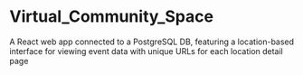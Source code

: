 # Virtual_Community_Space
A React web app connected to a PostgreSQL DB, featuring a location-based interface for viewing event data with unique URLs for each location detail page
